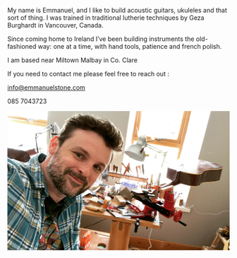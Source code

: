 My name is Emmanuel, and I like to build acoustic guitars, ukuleles and that sort of thing.
I was trained in traditional lutherie techniques by Geza Burghardt in Vancouver, Canada. 

Since coming home to Ireland I’ve been building instruments the old-fashioned way: one at a time, with hand tools, patience and french polish.

I am based near Miltown Malbay in Co. Clare

If you need to contact me please feel free to reach out :

info@emmanuelstone.com

085 7043723

![Alt text](eatbench.jpeg?raw=true "Emmanuel at his messy workbench")

